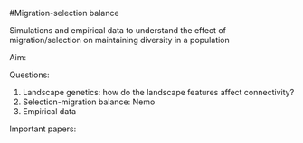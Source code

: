 #Migration-selection balance

Simulations and empirical data to understand the effect of migration/selection on maintaining diversity in a population

Aim:


Questions:



1. Landscape genetics: how do the landscape features affect connectivity?
2. Selection-migration balance: Nemo
3. Empirical data

Important papers:

